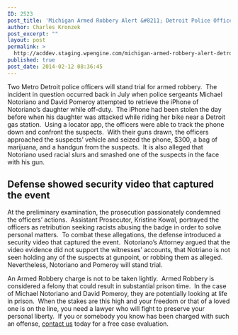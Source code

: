 ```yaml
---
ID: 2523
post_title: 'Michigan Armed Robbery Alert &#8211; Detroit Police Officers will Stand Trial after Recovering Cell Phone from the Thief'
author: Charles Kronzek
post_excerpt: ""
layout: post
permalink: >
  http://acddev.staging.wpengine.com/michigan-armed-robbery-alert-detroit-police-officers-will-stand-trial-recovering-cell-phone-thief.html
published: true
post_date: 2014-02-12 08:36:45
---
```

Two Metro Detroit police officers will stand trial for armed robbery.  The incident in question occurred back in July when police sergeants Michael Notoriano and David Pomeroy attempted to retrieve the iPhone of Notoriano’s daughter while off-duty.  The iPhone had been stolen the day before when his daughter was attacked while riding her bike near a Detroit gas station.  Using a locator app, the officers were able to track the phone down and confront the suspects.  With their guns drawn, the officers approached the suspects’ vehicle and seized the phone, $300, a bag of marijuana, and a handgun from the suspects.  It is also alleged that Notoriano used racial slurs and smashed one of the suspects in the face with his gun.


<h2>Defense showed security video that captured the event</h2>

At the preliminary examination, the prosecution passionately condemned the officers’ actions.  Assistant Prosecutor, Kristine Kowal, portrayed the officers as retribution seeking racists abusing the badge in order to solve personal matters.  To combat these allegations, the defense introduced a security video that captured the event.  Notoriano’s Attorney argued that the video evidence did not support the witnesses’ accounts, that Notriano is not seen holding any of the suspects at gunpoint, or robbing them as alleged. Nevertheless, Notoriano and Pomeroy will stand trial.

An Armed Robbery charge is not to be taken lightly.  Armed Robbery is considered a felony that could result in substantial prison time.  In the case of Michael Notoriano and David Pomeroy, they are potentially looking at life in prison.  When the stakes are this high and your freedom or that of a loved one is on the line, you need a lawyer who will fight to preserve your personal liberty.  If you or somebody you know has been charged with such an offense, <a title="Contact us for immediate help" href="http://acddev.staging.wpengine.com/contact-us.html">contact us</a> today for a free case evaluation.